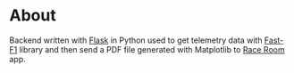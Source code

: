 # About

Backend written with [Flask](https://flask.palletsprojects.com/en/stable/) in Python used to get telemetry data with [Fast-F1](https://github.com/theOehrly/Fast-F1) library and then send a PDF file generated with Matplotlib to [Race Room](https://github.com/Al3x18/f1-race-room) app.
